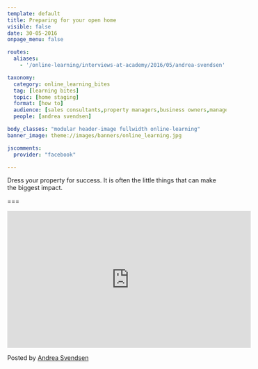 ```yaml
---
template: default
title: Preparing for your open home
visible: false
date: 30-05-2016
onpage_menu: false

routes:
  aliases:
    - '/online-learning/interviews-at-academy/2016/05/andrea-svendsen'

taxonomy:
  category: online_learning_bites
  tag: [learning bites]
  topic: [home staging]
  format: [how to]
  audience: [sales consultants,property managers,business owners,managers]
  people: [andrea svendsen]

body_classes: "modular header-image fullwidth online-learning"
banner_image: theme://images/banners/online_learning.jpg

jscomments:
  provider: "facebook"

---
```


Dress your property for success. It is often the little things that can make the biggest impact.

===

<iframe src="https://www.facebook.com/plugins/video.php?href=https%3A%2F%2Fwww.facebook.com%2Fandrea.svendsen.37%2Fvideos%2F502433959964468%2F&show_text=0&width=560" width="560" height="315" style="border:none;overflow:hidden" scrolling="no" frameborder="0" allowTransparency="true" allowFullScreen="true"></iframe>

Posted by [Andrea Svendsen](https://www.facebook.com/andrea.svendsen.37/posts/502434203297777)

